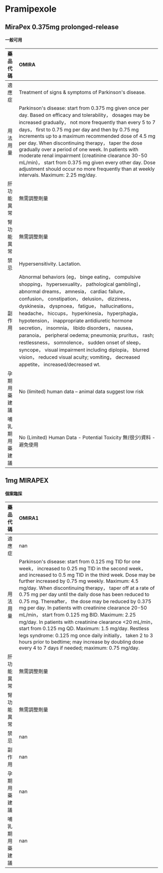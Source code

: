 # Pramipexole

## MiraPex 0.375mg prolonged-release

#### 一般可用

| 藥品代碼       | OMIRA                                                                                                                                                                                                                                                                                                                                                                                                                                                                                                                                                                                                                                                                           |
|:---------------|:--------------------------------------------------------------------------------------------------------------------------------------------------------------------------------------------------------------------------------------------------------------------------------------------------------------------------------------------------------------------------------------------------------------------------------------------------------------------------------------------------------------------------------------------------------------------------------------------------------------------------------------------------------------------------------|
| 適應症         | Treatment of signs & symptoms of Parkinson's disease.                                                                                                                                                                                                                                                                                                                                                                                                                                                                                                                                                                                                                           |
| 用法用量       | Parkinson's disease: start from 0.375 mg given once per day. Based on efficacy and tolerability， dosages may be increased gradually， not more frequently than every 5 to 7 days， first to 0.75 mg per day and then by 0.75 mg increments up to a maximum recommended dose of 4.5 mg per day. When discontinuing therapy， taper the dose gradually over a period of one week. In patients with moderate renal impairment (creatinine clearance 30-50 mL/min)， start from 0.375 mg given every other day. Dose adjustment should occur no more frequently than at weekly intervals. Maximum: 2.25 mg/day.                                                                    |
| 肝功能異常     | 無需調整劑量                                                                                                                                                                                                                                                                                                                                                                                                                                                                                                                                                                                                                                                                    |
| 腎功能異常     | 無需調整劑量                                                                                                                                                                                                                                                                                                                                                                                                                                                                                                                                                                                                                                                                    |
| 禁忌           | Hypersensitivity. Lactation.                                                                                                                                                                                                                                                                                                                                                                                                                                                                                                                                                                                                                                                    |
| 副作用         | Abnormal behaviors (eg， binge eating， compulsive shopping， hypersexuality， pathological gambling)， abnormal dreams， amnesia， cardiac failure， confusion， constipation， delusion， dizziness， dyskinesia， dyspnoea， fatigue， hallucinations， headache， hiccups， hyperkinesia， hyperphagia， hypotension， inappropriate antidiuretic hormone secretion， insomnia， libido disorders， nausea， paranoia， peripheral oedema; pneumonia; pruritus， rash; restlessness， somnolence， sudden onset of sleep， syncope， visual impairment including diplopia， blurred vision， reduced visual acuity; vomiting， decreased appetite， increased/decreased wt. |
| 孕期用藥建議   | No (limited) human data – animal data suggest low risk                                                                                                                                                                                                                                                                                                                                                                                                                                                                                                                                                                                                                          |
| 哺乳期用藥建議 | No (Limited) Human Data - Potential Toxicity 無(很少)資料 - 避免使用                                                                                                                                                                                                                                                                                                                                                                                                                                                                                                                                                                                                            |

## 1mg MIRAPEX

#### 個案臨採

| 藥品代碼       | OMIRA1                                                                                                                                                                                                                                                                                                                                                                                                                                                                                                                                                                                                                                                                                                                                                                                           |
|:---------------|:-------------------------------------------------------------------------------------------------------------------------------------------------------------------------------------------------------------------------------------------------------------------------------------------------------------------------------------------------------------------------------------------------------------------------------------------------------------------------------------------------------------------------------------------------------------------------------------------------------------------------------------------------------------------------------------------------------------------------------------------------------------------------------------------------|
| 適應症         | nan                                                                                                                                                                                                                                                                                                                                                                                                                                                                                                                                                                                                                                                                                                                                                                                              |
| 用法用量       | Parkinson's disease: start from 0.125 mg TID for one week， increased to 0.25 mg TID in the second week， and increased to 0.5 mg TID in the third week. Dose may be further increased by 0.75 mg weekly. Maximum: 4.5 mg/day. When discontinuing therapy， taper off at a rate of 0.75 mg per day until the daily dose has been reduced to 0.75 mg. Thereafter， the dose may be reduced by 0.375 mg per day. In patients with creatinine clearance 20-50 mL/min， start from 0.125 mg BID. Maximum: 2.25 mg/day. In patients with creatinine clearance <20 mL/min， start from 0.125 mg QD. Maximum: 1.5 mg/day. Restless legs syndrome: 0.125 mg once daily initially， taken 2 to 3 hours prior to bedtime; may increase by doubling dose every 4 to 7 days if needed; maximum: 0.75 mg/day. |
| 肝功能異常     | 無需調整劑量                                                                                                                                                                                                                                                                                                                                                                                                                                                                                                                                                                                                                                                                                                                                                                                     |
| 腎功能異常     | 無需調整劑量                                                                                                                                                                                                                                                                                                                                                                                                                                                                                                                                                                                                                                                                                                                                                                                     |
| 禁忌           | nan                                                                                                                                                                                                                                                                                                                                                                                                                                                                                                                                                                                                                                                                                                                                                                                              |
| 副作用         | nan                                                                                                                                                                                                                                                                                                                                                                                                                                                                                                                                                                                                                                                                                                                                                                                              |
| 孕期用藥建議   | nan                                                                                                                                                                                                                                                                                                                                                                                                                                                                                                                                                                                                                                                                                                                                                                                              |
| 哺乳期用藥建議 | nan                                                                                                                                                                                                                                                                                                                                                                                                                                                                                                                                                                                                                                                                                                                                                                                              |

